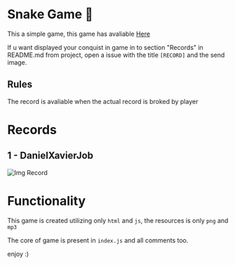 
# Snake Game 📝  
This a simple game, this game has avaliable [Here](https://studying-snake-game-html-js.vercel.app)

If u want displayed your conquist in game in to section "Records" in README.md from project, open a issue with the title `[RECORD]` and the send image.

## Rules
The record is avaliable when the actual record is broked by player

# Records

## 1 - DanielXavierJob
![Img Record](https://i.imgur.com/gB4cs5z.png)


# Functionality

This game is created utilizing only `html` and `js`, the resources is only `png` and `mp3`

The core of game is present in `index.js` and all comments too.

enjoy :)